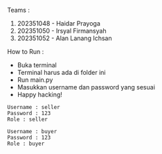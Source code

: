 Teams : 
1. 202351048 - Haidar Prayoga
2. 202351050 - Irsyal Firmansyah
3. 202351052 - Alan Lanang Ichsan

How to Run :

- Buka terminal
- Terminal harus ada di folder ini
- Run main.py
- Masukkan username dan password yang sesuai
- Happy hacking!

```
Username : seller
Password : 123
Role : seller
```

```
Username : buyer
Password : 123
Role : buyer
```